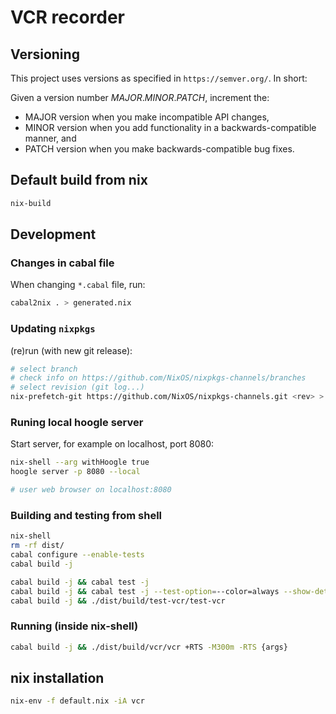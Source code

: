 # VCR recorder

## Versioning

This project uses versions as specified in `https://semver.org/`.
In short:

Given a version number *MAJOR*.*MINOR*.*PATCH*, increment the:

- MAJOR version when you make incompatible API changes,
- MINOR version when you add functionality in a backwards-compatible manner, and
- PATCH version when you make backwards-compatible bug fixes.

## Default build from nix

```bash
nix-build
```

## Development

### Changes in cabal file

When changing `*.cabal` file, run:

```bash
cabal2nix . > generated.nix
```

### Updating `nixpkgs`

(re)run (with new git release):

```bash
# select branch
# check info on https://github.com/NixOS/nixpkgs-channels/branches
# select revision (git log...)
nix-prefetch-git https://github.com/NixOS/nixpkgs-channels.git <rev> > nixpkgs.json
```

### Runing local hoogle server

Start server, for example on localhost, port 8080:

```bash
nix-shell --arg withHoogle true
hoogle server -p 8080 --local

# user web browser on localhost:8080
```

### Building and testing from shell

```bash
nix-shell
rm -rf dist/
cabal configure --enable-tests
cabal build -j

cabal build -j && cabal test -j
cabal build -j && cabal test -j --test-option=--color=always --show-details=always
cabal build -j && ./dist/build/test-vcr/test-vcr
```

### Running (inside nix-shell)

```bash
cabal build -j && ./dist/build/vcr/vcr +RTS -M300m -RTS {args}
```

## nix installation
```bash
nix-env -f default.nix -iA vcr
```

